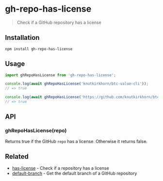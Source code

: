 # gh-repo-has-license

> Check if a GitHub repository has a license

## Installation

```
npm install gh-repo-has-license
```

## Usage

```js
import ghRepoHasLicense from 'gh-repo-has-license';

console.log(await ghRepoHasLicense('knutkirkhorn/btc-value-cli'));
// => true

console.log(await ghRepoHasLicense('https://github.com/knutkirkhorn/btc-value-cli'));
// => true
```

## API

### ghRepoHasLicense(repo)

Returns true if the GitHub `repo` has a license. Otherwise it returns false.

## Related

- [has-license](https://github.com/knutkirkhorn/has-license) - Check if a repository has a license
- [default-branch](https://github.com/knutkirkhorn/default-branch) - Get the default branch of a GitHub repository
